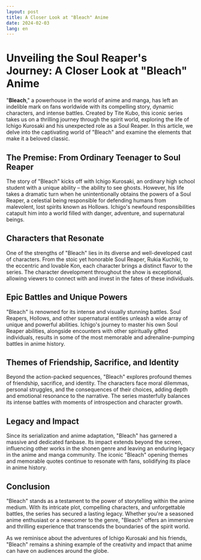 ```yaml
---
layout: post
title: A Closer Look at "Bleach" Anime
date: 2024-02-03
lang: en
---
```


# Unveiling the Soul Reaper's Journey: A Closer Look at "Bleach" Anime

"**Bleach**," a powerhouse in the world of anime and manga, has left an indelible mark on fans worldwide with its compelling story, dynamic characters, and intense battles. Created by Tite Kubo, this iconic series takes us on a thrilling journey through the spirit world, exploring the life of Ichigo Kurosaki and his unexpected role as a Soul Reaper. In this article, we delve into the captivating world of "Bleach" and examine the elements that make it a beloved classic.

## The Premise: From Ordinary Teenager to Soul Reaper

The story of "Bleach" kicks off with Ichigo Kurosaki, an ordinary high school student with a unique ability – the ability to see ghosts. However, his life takes a dramatic turn when he unintentionally obtains the powers of a Soul Reaper, a celestial being responsible for defending humans from malevolent, lost spirits known as Hollows. Ichigo's newfound responsibilities catapult him into a world filled with danger, adventure, and supernatural beings.

## Characters that Resonate

One of the strengths of "Bleach" lies in its diverse and well-developed cast of characters. From the stoic yet honorable Soul Reaper, Rukia Kuchiki, to the eccentric and lovable Kon, each character brings a distinct flavor to the series. The character development throughout the show is exceptional, allowing viewers to connect with and invest in the fates of these individuals.

## Epic Battles and Unique Powers

"Bleach" is renowned for its intense and visually stunning battles. Soul Reapers, Hollows, and other supernatural entities unleash a wide array of unique and powerful abilities. Ichigo's journey to master his own Soul Reaper abilities, alongside encounters with other spiritually gifted individuals, results in some of the most memorable and adrenaline-pumping battles in anime history.

## Themes of Friendship, Sacrifice, and Identity

Beyond the action-packed sequences, "Bleach" explores profound themes of friendship, sacrifice, and identity. The characters face moral dilemmas, personal struggles, and the consequences of their choices, adding depth and emotional resonance to the narrative. The series masterfully balances its intense battles with moments of introspection and character growth.

## Legacy and Impact

Since its serialization and anime adaptation, "Bleach" has garnered a massive and dedicated fanbase. Its impact extends beyond the screen, influencing other works in the shonen genre and leaving an enduring legacy in the anime and manga community. The iconic "Bleach" opening themes and memorable quotes continue to resonate with fans, solidifying its place in anime history.

## Conclusion

"Bleach" stands as a testament to the power of storytelling within the anime medium. With its intricate plot, compelling characters, and unforgettable battles, the series has secured a lasting legacy. Whether you're a seasoned anime enthusiast or a newcomer to the genre, "Bleach" offers an immersive and thrilling experience that transcends the boundaries of the spirit world.

As we reminisce about the adventures of Ichigo Kurosaki and his friends, "Bleach" remains a shining example of the creativity and impact that anime can have on audiences around the globe.
